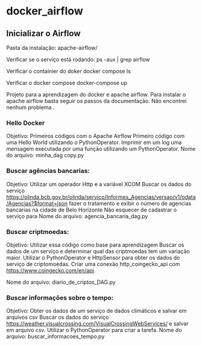 # docker_airflow
## Inicializar o Airflow

Pasta da instalação: apache-airflow/

Verificar se o serviço está rodando:
ps -aux | grep airflow

Verificar o containier do doker
docker compose ls

Verificar o docker compose
docker-compose up


Projeto para a aprendizagem do docker e apache airflow. 
Para instalar o apache airflow basta seguir os passos da documentação. Não encontrei nenhum problema .


### Hello Docker
Objetivo: Primeiros códigos com o Apache Airflow
Primeiro código com uma Hello World utilizando o PythonOperator. 
Imprimir em um log uma mensagem executada por uma função utilizando um PythonOperator.
Nome do arquivo: minha_dag copy.py

### Buscar agências bancarias:
Objetivo: Utilizar um operador Http e a variável XCOM
Buscar os dados do serviço https://olinda.bcb.gov.br/olinda/servico/Informes_Agencias/versao/v1/odata/Agencias?$format=json fazer o tratamento e exibir o número de agencias bancarias na cidade de Belo Horizonte
Não esquecer de cadastrar o serviço para 
Nome do arquivo: agencia_bancaria_dag.py

### Buscar criptmoedas:
Objetivo: Utilizar essa código como base para aprendizagem
Buscar os dados de um serviço e determinar qual das criptmoedas tem um  variação maior. 
Utilizar o PythonOperator e HttpSensor para obter os dados do serviço de criptomoedas. Criar uma conexão http_coingecko_api com https://www.coingecko.com/en/api. 

Nome do arquivo: diario_de_criptos_DAG.py 


### Buscar informações sobre o tempo:
Objetivo: Obter os dados de um serviço de dados climáticos e salvar em arquivos csv
Buscar os dados do serviço https://weather.visualcrossing.com/VisualCrossingWebServices/ e salvar em arquivo csv. Utilizar o PythonOperator para criar a tarefa.
Nome do arquivo: buscar_informacoes_tempo.py
